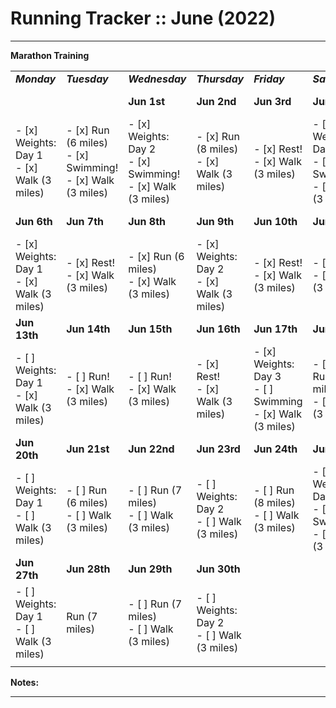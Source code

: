 # Running Tracker :: June (2022)

* * *

**Marathon Training**

|     |     |     |     |     |     |     |     |
| --- | --- | --- | --- | --- | --- | --- | --- |
| **_Monday_** | **_Tuesday_** | **_Wednesday_** | **_Thursday_** | **_Friday_** | **_Saturday_** | **_Sunday_** | **Total** |
|     |     | **Jun 1st** | **Jun 2nd** | **Jun 3rd** | **Jun 4th** | **Jun 5th** | **Week 6** |
| - [x] Weights: Day 1<br>- [x] Walk (3 miles) | - [x] Run (6 miles)<br>- [x] Swimming!<br>- [x] Walk (3 miles) | - [x] Weights: Day 2<br>- [x] Swimming!<br>- [x] Walk (3 miles) | - [x] Run (8 miles)<br>- [x] Walk (3 miles) | - [x] Rest!<br>- [x] Walk (3 miles) | - [x] Weights: Day 3<br>- [ ] Swimming<br>- [x] Walk (3 miles) | - [ ] Long Run (9 miles)<br>- [x] Walk (3 miles) | 23 Miles |
| **Jun 6th** | **Jun 7th** | **Jun 8th** | **Jun 9th** | **Jun 10th** | **Jun 11th** | **Jun 12th** | **Week 7** |
| - [x] Weights: Day 1<br>- [x] Walk (3 miles) | - [x] Rest!<br>- [x] Walk (3 miles) | - [x] Run (6 miles)<br>- [x] Walk (3 miles) | - [x] Weights: Day 2<br>- [x] Walk (3 miles) | - [x] Rest!<br>- [x] Walk (3 miles) | - [x] Rest!<br>- [x] Walk (3 miles) | - [ ] Long Run (9 miles)<br>- [x] Walk (3 miles) | 30 Miles |
| **Jun 13th** | **Jun 14th** | **Jun 15th** | **Jun 16th** | **Jun 17th** | **Jun 18th** | **Jun 19th** | **Week 8** |
| - [ ] Weights: Day 1<br>- [x] Walk (3 miles) | - [ ] Run!<br>- [x] Walk (3 miles) | - [ ] Run!<br>- [x] Walk (3 miles) | - [x] Rest!<br>- [x] Walk (3 miles) | - [x] Weights: Day 3<br>- [ ] Swimming<br>- [x] Walk (3 miles) | - [x] Long Run (9 miles)<br>- [x] Walk (3 miles) | - [x] Weights: Day 2<br>- [x] Swimming<br>- [x] Walk (3 miles) | 30 Miles |
| **Jun 20th** | **Jun 21st** | **Jun 22nd** | **Jun 23rd** | **Jun 24th** | **Jun 25th** | **Jun 26th** | **Week 9** |
| - [ ] Weights: Day 1<br>- [ ] Walk (3 miles) | - [ ] Run (6 miles)<br>- [ ] Walk (3 miles) | - [ ] Run (7 miles)<br>- [ ] Walk (3 miles) | - [ ] Weights: Day 2<br>- [ ] Walk (3 miles) | - [ ] Run (8 miles)<br>- [ ] Walk (3 miles) | - [ ] Weights: Day 3<br>- [ ] Swimming<br>- [ ] Walk (3 miles) | - [ ] Long Run (9 miles)<br>- [ ] Walk (3 miles) | 30 Miles |
| **Jun 27th** | **Jun 28th** | **Jun 29th** | **Jun 30th** |     |     |     | **Week 10** |
| - [ ] Weights: Day 1<br>- [ ] Walk (3 miles) | Run (7 miles) | - [ ] Run (7 miles)<br>- [ ] Walk (3 miles) | - [ ] Weights: Day 2<br>- [ ] Walk (3 miles) |     |     |     | 14 Miles |
|     |     |     |     |     |     |     |     |

**Notes:**

* * *

